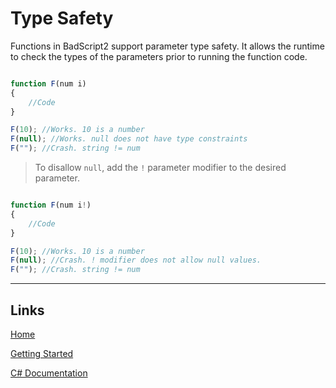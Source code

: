 # Type Safety

Functions in BadScript2 support parameter type safety.
It allows the runtime to check the types of the parameters prior to running the function code.

```js

function F(num i)
{
	//Code
}

F(10); //Works. 10 is a number
F(null); //Works. null does not have type constraints
F(""); //Crash. string != num

```

> To disallow `null`, add the `!` parameter modifier to the desired parameter.

```js

function F(num i!)
{
	//Code
}

F(10); //Works. 10 is a number
F(null); //Crash. ! modifier does not allow null values.
F(""); //Crash. string != num

```

___

## Links

[Home](../../Readme.md)

[Getting Started](../../GettingStarted.md)

[C# Documentation](/index.html)